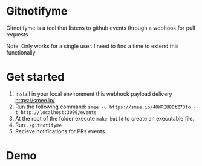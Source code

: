 # Gitnotifyme

Gitnotifyme is a tool that listens to github events through a webhook for pull requests

Note: Only works for a single user. I need to find a time to extend this functionally

# Get started
1. Install in your local environment this webhook payload delivery https://smee.io/
2. Run the following command: `smee -u https://smee.io/4OWRIU80tZ73fo -t http://localhost:3000/events`
3. At the root of the folder execute `make build` to create an executable file.
4. Run `./gitnotifyme`
5. Recieve notifications for PRs events.

# Demo
